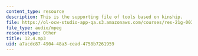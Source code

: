 ```yaml
---
content_type: resource
description: This is the supporting file of tools based on kinship.
file: https://ol-ocw-studio-app-qa.s3.amazonaws.com/courses/res-21g-003-learning-chinese-a-foundation-course-in-mandarin-spring-2011/a7acdc87490448a3cead4758b7261959_12.4.mp3
file_type: audio/mpeg
resourcetype: Other
title: 12.4.mp3
uid: a7acdc87-4904-48a3-cead-4758b7261959
---
```

